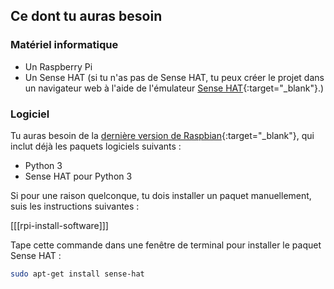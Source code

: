 ## Ce dont tu auras besoin

### Matériel informatique

* Un Raspberry Pi
* Un Sense HAT (si tu n'as pas de Sense HAT, tu peux créer le projet dans un navigateur web à l'aide de l'émulateur [Sense HAT](https://trinket.io/sense-hat){:target="_blank"}.)

### Logiciel
Tu auras besoin de la [dernière version de Raspbian](https://www.raspberrypi.org/downloads/){:target="_blank"}, qui inclut déjà les paquets logiciels suivants :

- Python 3
- Sense HAT pour Python 3

Si pour une raison quelconque, tu dois installer un paquet manuellement, suis les instructions suivantes :

[[[rpi-install-software]]]

Tape cette commande dans une fenêtre de terminal pour installer le paquet Sense HAT :

```bash
sudo apt-get install sense-hat
```
